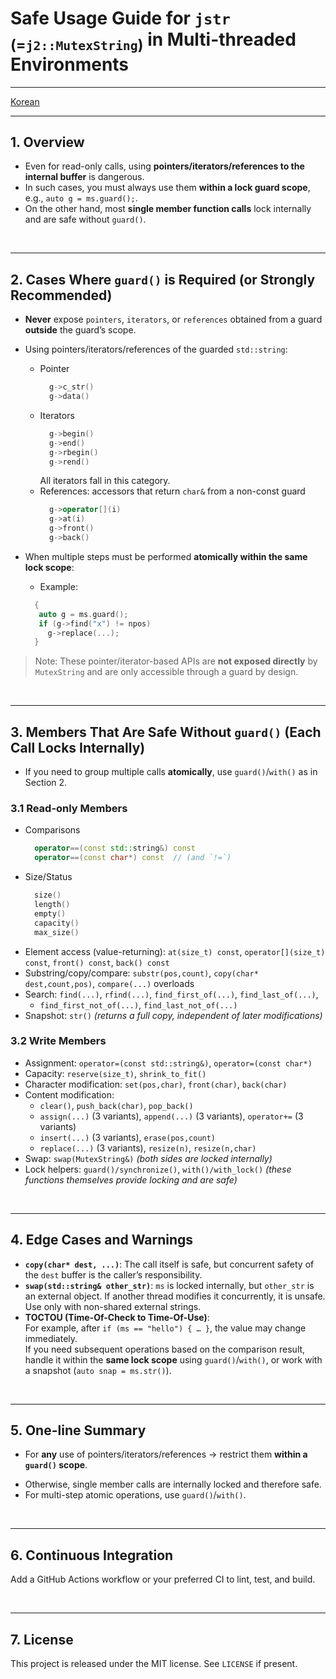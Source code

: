 # Safe Usage Guide for `jstr` <sub>(=`j2::MutexString`)</sub> in Multi-threaded Environments

---

[Korean](README.ko.md)



---

## 1. Overview

- Even for read-only calls, using **pointers/iterators/references to the internal buffer** is dangerous.
- In such cases, you must always use them **within a lock guard scope**, e.g., `auto g = ms.guard();`.
- On the other hand, most **single member function calls** lock internally and are safe without `guard()`.

<br />

---

## 2. Cases Where `guard()` is **Required** (or Strongly Recommended)

- **Never** expose `pointers`, `iterators`, or `references` obtained from a guard **outside** the guard’s scope.

- Using pointers/iterators/references of the guarded `std::string`:
  - Pointer
    ```cpp
      g->c_str()
      g->data()
    ```
  - Iterators
    ```cpp
      g->begin()
      g->end()
      g->rbegin()
      g->rend()
    ```
    All iterators fall in this category.
  - References: accessors that return `char&` from a non-const guard
    ```cpp
      g->operator[](i)
      g->at(i)
      g->front()
      g->back()
    ```

- When multiple steps must be performed **atomically within the same lock scope**:
   - Example:
    ```cpp
      {
       auto g = ms.guard();
       if (g->find("x") != npos)
         g->replace(...);
      }
    ```

> Note: These pointer/iterator-based APIs are **not exposed directly** by `MutexString` and are only accessible through a guard by design.

<br />

---

## 3. Members That Are Safe **Without** `guard()` (Each Call Locks Internally)

- If you need to group multiple calls **atomically**, use `guard()`/`with()` as in Section 2.

### 3.1 Read-only Members

- Comparisons
   ```cpp
     operator==(const std::string&) const
     operator==(const char*) const  // (and `!=`)
   ```
- Size/Status
   ```cpp
     size()
     length()
     empty()
     capacity()
     max_size()
   ```
- Element access (value-returning): `at(size_t) const`, `operator[](size_t) const`, `front() const`, `back() const`
- Substring/copy/compare: `substr(pos,count)`, `copy(char* dest,count,pos)`, `compare(...)` overloads
- Search: `find(...)`, `rfind(...)`, `find_first_of(...)`, `find_last_of(...)`,
   - `find_first_not_of(...)`, `find_last_not_of(...)`
- Snapshot: `str()` *(returns a full copy, independent of later modifications)*

### 3.2 Write Members

- Assignment: `operator=(const std::string&)`, `operator=(const char*)`
- Capacity: `reserve(size_t)`, `shrink_to_fit()`
- Character modification: `set(pos,char)`, `front(char)`, `back(char)`
- Content modification:
   - `clear()`, `push_back(char)`, `pop_back()`
   - `assign(...)` (3 variants), `append(...)` (3 variants), `operator+=` (3 variants)
   - `insert(...)` (3 variants), `erase(pos,count)`
   - `replace(...)` (3 variants), `resize(n)`, `resize(n,char)`
- Swap: `swap(MutexString&)` *(both sides are locked internally)*
- Lock helpers: `guard()/synchronize()`, `with()/with_lock()` *(these functions themselves provide locking and are safe)*

<br />

---

## 4. Edge Cases and Warnings

- **`copy(char* dest, ...)`**: The call itself is safe, but concurrent safety of the `dest` buffer is the caller’s responsibility.
- **`swap(std::string& other_str)`**: `ms` is locked internally, but `other_str` is an external object. If another thread modifies it concurrently, it is unsafe. Use only with non-shared external strings.
- **TOCTOU (Time-Of-Check to Time-Of-Use)**:  
  For example, after `if (ms == "hello") { … }`, the value may change immediately.  
  If you need subsequent operations based on the comparison result, handle it within the **same lock scope** using `guard()`/`with()`, or work with a snapshot (`auto snap = ms.str()`).

<br />

---

## 5. One-line Summary

- For **any** use of pointers/iterators/references → restrict them **within a `guard()` scope**.

* Otherwise, single member calls are internally locked and therefore safe.  
* For multi-step atomic operations, use `guard()`/`with()`.

<br />

---

## 6. Continuous Integration
Add a GitHub Actions workflow or your preferred CI to lint, test, and build.


<br />

---

## 7. License
This project is released under the MIT license. See `LICENSE` if present.


